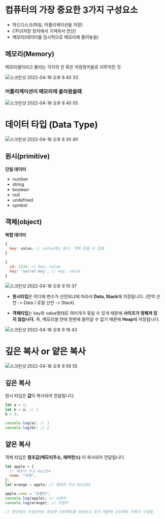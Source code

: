 # 컴퓨터의 가장 중요한 3가지 구성요소

- 하드디스크(파일, 어플리케이션을 저장)
- CPU(저장 장치에서 가져와서 연산)
- 메모리(데이터를 임시적으로 메모리에 올려놓음)

## 메모리(Memory)

메모리셀이라고 불리는 각각의 칸 혹은 저장장치들로 이루어진 것

![스크린샷 2022-04-18 오후 8 40 33](https://user-images.githubusercontent.com/93597794/163803216-b9ca9080-4fab-4693-b83f-a75911ab7764.png)

### 어플리케이션이 메모리에 올라왔을때

![스크린샷 2022-04-18 오후 8 40 05](https://user-images.githubusercontent.com/93597794/163803239-33164b43-b192-46dc-b1b7-f79b04bb7754.png)

# 데이터 타입 (Data Type)

![스크린샷 2022-04-18 오후 8 30 40](https://user-images.githubusercontent.com/93597794/163802261-452214b2-0bc0-41ec-baf9-dc51aa146a0e.png)

## 원시(primitive)

**단일 데이터**

- number
- string
- boolean
- null
- undefined
- symbol

## 객체(object)

**복합 데이터**

```javascript
{
  key: value; // value에는 원시, 객체 담을 수 있음
}

{
  id: 1234, // key: value
  key: 'secret-key', // key: value
}
```

![스크린샷 2022-04-18 오후 9 10 37](https://user-images.githubusercontent.com/93597794/163806429-f580c664-b139-4bd9-a812-b08a6a160ecb.png)

- **원시타입**은 어디에 변수가 선언되냐에 따라서 **Data, Stack**에 저장됩니다. (전역 선언 -> Data / 로컬 선언 -> Stack)

- **객체타입**는 key와 value형태로 여러개가 묶일 수 있개 때문에 **사이즈가 정해져 있지 않습니다.** 즉, 메모리셀 안에 한번에 들어갈 수 없기 때문에 **Heap**에 저장됩니다.

![스크린샷 2022-04-18 오후 9 16 43](https://user-images.githubusercontent.com/93597794/163807031-029a6b0a-e7cd-4cee-ad8f-ef9849d052d1.png)

# 깊은 복사 or 얕은 복사

![스크린샷 2022-04-18 오후 8 59 55](https://user-images.githubusercontent.com/93597794/163805227-38fda1ee-b50e-4a6c-9ffe-b88a91c3c184.png)

## 깊은 복사

원시 타입은 **값**이 복사되어 전달됩니다.

```javascript
let a = 1;
let b = a; // 1
b = 2;

console.log(a); // 1
console.log(b); // 2
```

## 얕은 복사

객체 타입은 **참조값(메모리주소, 레퍼런스)** 이 복사되어 전달됩니다.

```javascript
let apple = {
  // 메모리 주소 0x1234
  name: "사과",
};
let orange = apple; // 메모리 주소 0x1234

apple.name = "오렌지";
console.log(apple); // 오렌지
console.log(orange); // 오렌지

// 한곳에서 수정되어도 동일한 오브젝트를 바라보고 있기 때문에 오브젝트 자체가 수정됨
```
